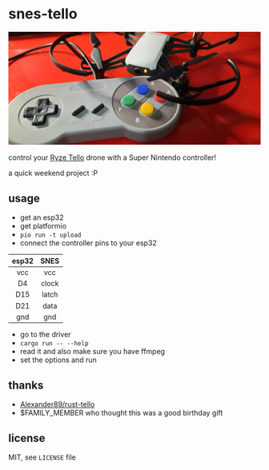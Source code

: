 # snes-tello

![A black and white quadcopter labeled Tello with propeller guards](./assets/irl.png)

control your [Ryze Tello](https://www.ryzerobotics.com/tello) drone with a Super Nintendo controller!

a quick weekend project :P

## usage

- get an esp32
- get platformio
- `pio run -t upload`
- connect the controller pins to your esp32

| esp32 | SNES  |
|:-----:|:-----:|
| vcc   | vcc   |
| D4    | clock |
| D15   | latch |
| D21   | data  |
| gnd   | gnd   |

- go to the driver
- `cargo run -- --help`
- read it and also make sure you have ffmpeg
- set the options and run

## thanks

- [Alexander89/rust-tello](https://github.com/Alexander89/rust-tello)
- $FAMILY_MEMBER who thought this was a good birthday gift

## license

MIT, see `LICENSE` file

